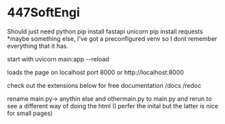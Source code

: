 # 447SoftEngi

Should just need python
	pip install fastapi unicorn 
	pip install requests 
	*maybe something else, I've got a preconfigured venv so I dont remember everything that it has. 



start with 
uvicorn main:app --reload

loads the page on localhost port 8000 or http://localhost:8000

check out the extensions below for free documentation 
/docs
/redoc

rename main.py-> anythin else and othermain.py to main.py and rerun to see a different way of doing the html (I perfer the inital but the latter is nice for small pages) 
